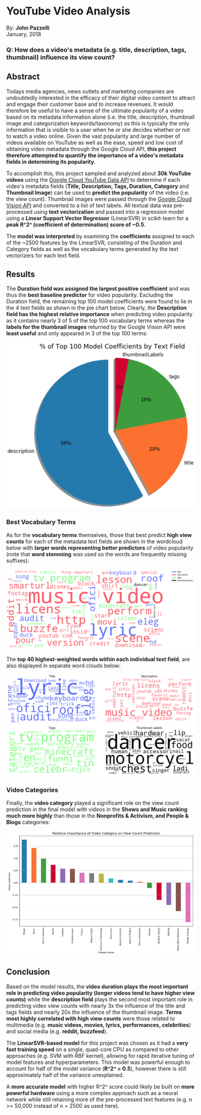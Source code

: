 # YouTube Video Analysis
By: **John Pazzelli**  
January, 2018

### Q:  How does a video's metadata (e.g. title, description, tags, thumbnail) influence its view count?
## Abstract
Todays media agencies, news outlets and marketing companies are undoubtedly interested in the efficacy of their digital video content to attract and engage their customer base and to increase revenues.  It would therefore be useful to have a sense of the ultimate popularity of a video based on its metadata information alone (i.e. the title, description, thumbnail image and categorization keywords/taxonomy) as this is typically the only information that is visible to a user when he or she decides whether or not to watch a video online.  Given the vast popularity and large number of videos available on YouTube as well as the ease, speed and low cost of obtaining video metadata through the Google Cloud API, **this project therefore attempted to quantify the importance of a video's metadata fields in determining its popularity**.  

To accomplish this, this project sampled and analyzed about **30k YouTube videos** using the [Google Cloud YouTube Data API](https://developers.google.com/youtube/v3/getting-started) to determine if each video's metadata fields (**Title, Description, Tags, Duration, Category** and **Thumbnail Image**) can be used to **predict the popularity** of the video (i.e. the view count).  Thumbnail images were passed through the [Google Cloud Vision API](https://cloud.google.com/vision/docs/) and converted to a list of text labels.  All textual data was pre-processed using **text vectorization** and passed into a regression model using a **Linear Support Vector Regressor** (LinearSVR) in scikit-learn for a **peak R^2^ (coefficient of determination) score of ~0.5**.

The **model was interpreted** by examining the **coefficients** assigned to each of the ~2500 features by the LinearSVR, consisting of the Duration and Category fields as well as the vocabulary terms generated by the text vectorizers for each text field.  

## Results
The **Duration field was assigned the largest positive coefficient** and was thus the **best baseline predictor** for video popularity.  Excluding the Duration field, the remaining top 100 model coefficients were found to lie in the 4 text fields as shown in the pie chart below.  Clearly, the **Description field has the highest relative importance** when predicting video popularity as it contains nearly 3 of 5 of the top 100 vocabulary terms whereas the **labels for the thumbnail images** returned by the Google Vision API were **least useful** and only appeared in 3 of the top 100 terms:  

![pie chart](https://github.com/JP-DataScienceProjects/YouTubeVideoAnalysis/blob/master/Screenshots/TopCoefficientsPieChart.png)

### Best Vocabulary Terms
As for the **vocabulary terms** themselves, those that best predict **high view counts** for each of the metadata text fields are shown in the wordcloud below with **larger words representing better predictors** of video popularity (note that **word stemming** was used so the words are frequently missing suffixes):  

![wordcloud](https://github.com/JP-DataScienceProjects/YouTubeVideoAnalysis/blob/master/Screenshots/Wordcloud_combined.png) 

The **top 40 highest-weighted words within each individual text field**, are also displayed in separate word clouds below:

![term-based wordclouds](https://github.com/JP-DataScienceProjects/YouTubeVideoAnalysis/blob/master/Screenshots/Wordcloud_individual.png)

### Video Categories
Finally, the **video category** played a significant role on the view count prediction in the final model with videos in the **Shows and Music ranking much more highly** than those in the **Nonprofits & Activism, and People & Blogs** categories:  

![bar chart of video category coefficients](https://github.com/JP-DataScienceProjects/YouTubeVideoAnalysis/blob/master/Screenshots/CoefficientsByVideoCategory.png)

## Conclusion
Based on the model results, the **video duration plays the most important role in predicting video popularity (longer videos tend to have higher view counts)** while the **description field** plays the second most important role in predicting video view counts with nearly 3x the influence of the title and tags fields and nearly 20x the influence of the thumbnail image.  **Terms most highly correlated with high view counts** were those related to multimedia (e.g. **music videos, movies, lyrics, performances, celebrities**) and social media (e.g. **reddit, buzzfeed**).

The **LinearSVR-based model** for this project was chosen as it had a **very fast training speed** on a single, quad-core CPU as compared to other approaches (e.g. SVM with RBF kernel), allowing for rapid iterative tuning of model features and hyperparameters.  This model was powerful enough to account for half of the model variance (**R^2^ = 0.5**), however there is still approximately half of the variance unexplained.  

A **more accurate model** with higher R^2^ score could likely be built on **more powerful hardware** using a more complex approach such as a neural network while still retaining more of the pre-processed text features (e.g. n >= 50,000 instead of n = 2500 as used here).
